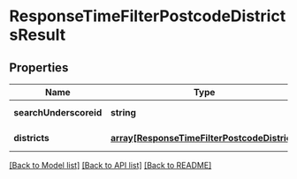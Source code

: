 # ResponseTimeFilterPostcodeDistrictsResult

## Properties
Name | Type | Description | Notes
------------ | ------------- | ------------- | -------------
**searchUnderscoreid** | **string** |  | [default to null]
**districts** | [**array[ResponseTimeFilterPostcodeDistrict]**](ResponseTimeFilterPostcodeDistrict.md) |  | [default to null]

[[Back to Model list]](../README.md#documentation-for-models) [[Back to API list]](../README.md#documentation-for-api-endpoints) [[Back to README]](../README.md)


